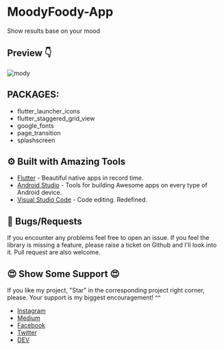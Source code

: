 # MoodyFoody-App
Show results base on your mood


## Preview 👇
![mody](https://user-images.githubusercontent.com/41040479/226579770-db80f033-9ccc-46d4-873e-d3bdfed0e800.png)


## PACKAGES:
- flutter_launcher_icons
- flutter_staggered_grid_view
- google_fonts
- page_transition
- splashscreen


## ⚙️ Built with Amazing Tools
- [Flutter](https://flutter.dev/) - Beautiful native apps in record time.
- [Android Studio](https://developer.android.com/studio) - Tools for building Awesome apps on every type of Android device.
- [Visual Studio Code](https://code.visualstudio.com/) - Code editing. Redefined.


## 🐛 Bugs/Requests
If you encounter any problems feel free to open an issue. If you feel the library is missing a feature, please raise a ticket on Github and I'll look into it. Pull request are also welcome.



## 😍	Show Some Support 😍

If you like my project, "Star" in the corresponding project right corner, please. Your support is my biggest encouragement! ^^

- [Instagram](https://www.instagram.com/_flutter.queen/)
- [Medium](https://medium.com/@flutterqueen5)
- [Facebook](https://www.facebook.com/flutter.queen/)
- [Twitter](https://twitter.com/Queen33322)
- [DEV](https://dev.to/areedev)


